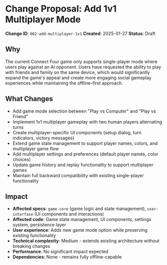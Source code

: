 # Change Proposal: Add 1v1 Multiplayer Mode

**Change ID**: `002-add-multiplayer-1v1`
**Created**: 2025-01-27
**Status**: Draft

## Why

The current Connect Four game only supports single-player mode where users play against an AI opponent. Users have requested the ability to play with friends and family on the same device, which would significantly expand the game's appeal and create more engaging social gameplay experiences while maintaining the offline-first approach.

## What Changes

- Add game mode selection between "Play vs Computer" and "Play vs Friend"
- Implement 1v1 multiplayer gameplay with two human players alternating turns
- Create multiplayer-specific UI components (setup dialog, turn indicators, victory messages)
- Extend game state management to support player names, colors, and multiplayer game flow
- Add multiplayer settings and preferences (default player names, color choices)
- Update game history and replay functionality to support multiplayer games
- Maintain full backward compatibility with existing single-player functionality

## Impact

- **Affected specs**: `game-core` (game logic and state management), `user-interface` (UI components and interactions)
- **Affected code**: Game state management, UI components, settings system, persistence layer
- **User experience**: Adds new game mode option while preserving existing functionality
- **Technical complexity**: Medium - extends existing architecture without breaking changes
- **Performance**: No significant impact expected
- **Dependencies**: None - remains fully offline-capable
